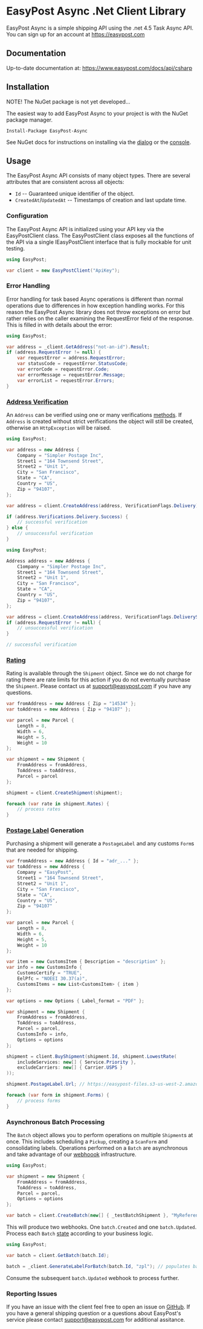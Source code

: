 # EasyPost Async .Net Client Library

EasyPost Async is a simple shipping API using the .net 4.5 Task Async API. You can sign up for an account at https://easypost.com

## Documentation

Up-to-date documentation at: https://www.easypost.com/docs/api/csharp

## Installation

NOTE! The NuGet package is not yet developed...

The easiest way to add EasyPost Async to your project is with the NuGet package manager.

```
Install-Package EasyPost-Async
```

See NuGet docs for instructions on installing via the [dialog](http://docs.nuget.org/docs/start-here/managing-nuget-packages-using-the-dialog) or the [console](http://docs.nuget.org/docs/start-here/using-the-package-manager-console).

## Usage

The EasyPost Async API consists of many object types. There are several attributes that are consistent across all objects:

* `Id` -- Guaranteed unique identifier of the object.
* `CreatedAt`/`UpdatedAt`  -- Timestamps of creation and last update time.

### Configuration

The EasyPost Async API is initialized using your API key via the EasyPostClient class. The EasyPostClient class exposes all the functions of the API via a single IEasyPostClient interface that is fully mockable for unit testing.

```cs
using EasyPost;

var client = new EasyPostClient("ApiKey");
```

### Error Handling

Error handling for task based Async operations is different than normal operations due to differences in how exception handling works. For this reason the EasyPost Async library does not throw exceptions on error but rather relies on the caller examining the RequestError field of the response. This is filled in with details about the error:

```cs
using EasyPost;

var address = _client.GetAddress("not-an-id").Result;
if (address.RequestError != null) {
    var requestError = address.RequestError;
    var statusCode = requestError.StatusCode;
    var errorCode = requestError.Code;
    var errorMessage = requestError.Message;
    var errorList = requestError.Errors;
}
```

### [Address Verification](https://www.easypost.com/docs/api/csharp#create-and-verify-addresses)

An `Address` can be verified using one or many verifications [methods](https://www.easypost.com/docs/api/csharp#verifications-object). If `Address` is created without strict verifications the object will still be created, otherwise an `HttpException` will be raised.

```cs
using EasyPost;

var address = new Address {
    Company = "Simpler Postage Inc",
    Street1 = "164 Townsend Street",
    Street2 = "Unit 1",
    City = "San Francisco",
    State = "CA",
    Country = "US",
    Zip = "94107",
};

var address = client.CreateAddress(address, VerificationFlags.Delivery);

if (address.Verifications.Delivery.Success) {
    // successful verification
} else {
    // unsuccessful verification
}
```

```cs
using EasyPost;

Address address = new Address {
    C1ompany = "Simpler Postage Inc",
    Street1 = "164 Townsend Street",
    Street2 = "Unit 1",
    City = "San Francisco",
    State = "CA",
    Country = "US",
    Zip = "94107",
};

var address = client.CreateAddress(address, VerificationFlags.DeliveryStrict);
if (address.RequestError != null) {
    // unsuccessful verification
}

// successful verification
```

### [Rating](https://www.easypost.com/docs/api/csharp#rates)

Rating is available through the `Shipment` object. Since we do not charge for rating there are rate limits for this action if you do not eventually purchase the `Shipment`. Please contact us at support@easypost.com if you have any questions.

```cs
var fromAddress = new Address { Zip = "14534" };
var toAddress = new Address { Zip = "94107" };

var parcel = new Parcel {
    Length = 8,
    Width = 6,
    Height = 5,
    Weight = 10
};

var shipment = new Shipment {
    FromAddress = fromAddress,
    ToAddress = toAddress,
    Parcel = parcel
};

shipment = client.CreateShipment(shipment);

foreach (var rate in shipment.Rates) {
    // process rates
}
```

### [Postage Label](https://www.easypost.com/docs/api/csharp#buy-a-shipment) Generation

Purchasing a shipment will generate a `PostageLabel` and any customs `Form`s that are needed for shipping.

```cs
var fromAddress = new Address { Id = "adr_..." };
var toAddress = new Address {
    Company = "EasyPost",
    Street1 = "164 Townsend Street",
    Street2 = "Unit 1",
    City = "San Francisco",
    State = "CA",
    Country = "US",
    Zip = "94107"
};

var parcel = new Parcel {
    Length = 8,
    Width = 6,
    Height = 5,
    Weight = 10
};

var item = new CustomsItem { Description = "description" };
var info = new CustomsInfo {
    CustomsCertify = "TRUE",
    EelPfc = "NOEEI 30.37(a)",
    CustomsItems = new List<CustomsItem> { item }
};

var options = new Options { Label_format = "PDF" };

var shipment = new Shipment {
    FromAddress = fromAddress,
    ToAddress = toAddress,
    Parcel = parcel,
    CustomsInfo = info,
    Options = options
};

shipment = client.BuyShipment(shipment.Id, shipment.LowestRate(
    includeServices: new[] { Service.Priority },
    excludeCarriers: new[] { Carrier.USPS }
));

shipment.PostageLabel.Url; // https://easypost-files.s3-us-west-2.amazonaws.com/files/postage_label/20160826/8e77c397d47b4d088f1c684b7acd802a.png

foreach (var form in shipment.Forms) {
    // process forms
}
```

### Asynchronous Batch Processing

The `Batch` object allows you to perform operations on multiple `Shipment`s at once. This includes scheduling a `Pickup`, creating a `ScanForm` and consolidating labels. Operations performed on a `Batch` are asynchronous and take advantage of our [webhoook](https://www.easypost.com/docs/api/csharp#events) infrastructure.

```cs
using EasyPost;

var shipment = new Shipment {
    FromAddress = fromAddress,
    ToAddress = toAddress,
    Parcel = parcel,
    Options = options
};

var batch = client.CreateBatch(new[] { _testBatchShipment }, "MyReference");
```

This will produce two webhooks. One `batch.Created` and one `batch.Updated`. Process each `Batch` [state](https://www.easypost.com/docs/api/csharp#batch-object) according to your business logic.

```cs
using EasyPost;

var batch = client.GetBatch(batch.Id);

batch = _client.GenerateLabelForBatch(batch.Id, "zpl"); // populates batch.label_url asynchronously
```

Consume the subsequent `batch.Updated` webhook to process further.

### Reporting Issues

If you have an issue with the client feel free to open an issue on [GitHub](https://github.com/EasyPost/easypost-csharp/issues). If you have a general shipping question or a questions about EasyPost's service please contact support@easypost.com for additional assitance.
